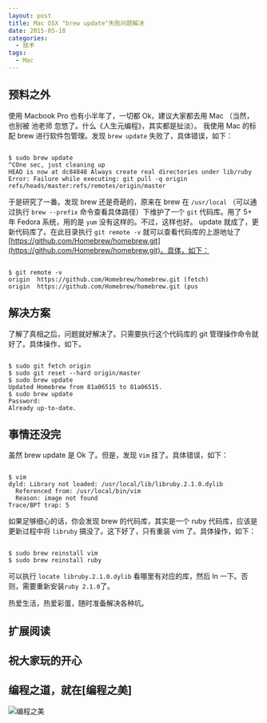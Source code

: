 ```yaml
---
layout: post
title: Mac OSX "brew update"失败问题解决
date: 2015-05-18
categories:
  - 技术
tags:
  - Mac
---
```

## 预料之外

使用 Macbook Pro 也有小半年了，一切都 Ok，建议大家都去用 Mac （当然，也别被 池老师 忽悠了。什么《人生元编程》，其实都是扯淡）。 我使用 Mac 的标配 brew 进行软件包管理。发现 `brew update` 失败了，具体错误，如下：

``` shell

$ sudo brew update
^COne sec, just cleaning up
HEAD is now at dc84848 Always create real directories under lib/ruby
Error: Failure while executing: git pull -q origin refs/heads/master:refs/remotes/origin/master

```

于是研究了一番。发现 brew 还是奇葩的，原来在 brew 在 `/usr/local` （可以通过执行 `brew --prefix` 命令查看具体路径）下维护了一个 `git` 代码库。用了 5+ 年 Fedora 系统，用的是 `yum` 没有这样的。不过，这样也好。 update 就成了，更新代码库了。在此目录执行 `git remote -v` 就可以查看代码库的上游地址了[https://github.com/Homebrew/homebrew.git](https://github.com/Homebrew/homebrew.git)。具体，如下：

``` shell

$ git remote -v
origin	https://github.com/Homebrew/homebrew.git (fetch)
origin	https://github.com/Homebrew/homebrew.git (pus
```

## 解决方案

了解了真相之后，问题就好解决了。只需要执行这个代码库的 git 管理操作命令就好了。具体操作，如下。

``` shell

$ sudo git fetch origin
$ sudo git reset --hard origin/master
$ sudo brew update
Updated Homebrew from 81a06515 to 81a06515.
$ sudo brew update
Password:
Already up-to-date.
```

## 事情还没完

虽然 brew update 是 Ok 了。但是，发现 `Vim` 挂了。具体错误，如下：

``` shell

$ vim
dyld: Library not loaded: /usr/local/lib/libruby.2.1.0.dylib
  Referenced from: /usr/local/bin/vim
  Reason: image not found
Trace/BPT trap: 5

```

如果足够细心的话，你会发现 brew 的代码库，其实是一个 ruby 代码库，应该是更新过程中将 `libruby` 搞没了。这下好了，只有重装 vim 了。具体操作，如下：

``` shell

$ sudo brew reinstall vim
$ sudo brew reinstall ruby
```

可以执行 `locate libruby.2.1.0.dylib` 看哪里有对应的库，然后 ln 一下。否则，需要重新安装`ruby 2.1.0`了。


热爱生活，热爱彩蛋，随时准备解决各种坑。



## 扩展阅读


## 祝大家玩的开心

## 编程之道，就在[编程之美]

![编程之美](/img/weixin_qr.jpg)

